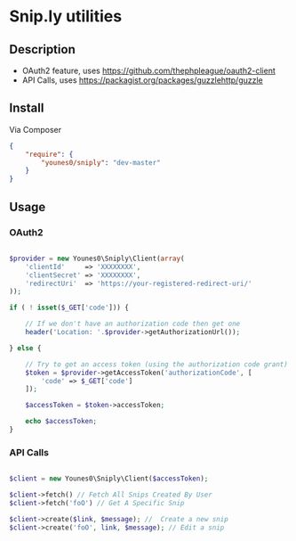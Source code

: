 # Snip.ly utilities

## Description

- OAuth2 feature, uses <https://github.com/thephpleague/oauth2-client>
- API Calls, uses <https://packagist.org/packages/guzzlehttp/guzzle>

## Install

Via Composer

``` json
{
    "require": {
        "younes0/sniply": "dev-master"
    }
}
```

## Usage

### OAuth2

```php

$provider = new Younes0\Sniply\Client(array(
	'clientId'     => 'XXXXXXXX',
	'clientSecret' => 'XXXXXXXX',
	'redirectUri'  => 'https://your-registered-redirect-uri/'
));

if ( ! isset($_GET['code'])) {

    // If we don't have an authorization code then get one
    header('Location: '.$provider->getAuthorizationUrl());

} else {

	// Try to get an access token (using the authorization code grant)
    $token = $provider->getAccessToken('authorizationCode', [
    	'code' => $_GET['code']
    ]);

    $accessToken = $token->accessToken;

    echo $accessToken;
}
```

### API Calls

```php

$client = new Younes0\Sniply\Client($accessToken);

$client->fetch() // Fetch All Snips Created By User
$client->fetch('foO') // Get A Specific Snip

$client->create($link, $message); //  Create a new snip
$client->create('foO', link, $message); // Edit a snip

```
